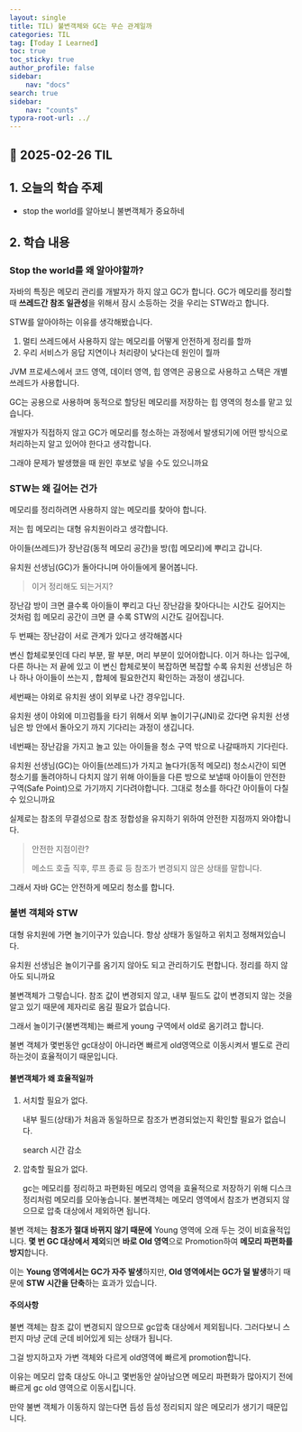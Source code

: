 ```yaml
---
layout: single
title: TIL) 불변객체와 GC는 무슨 관계일까
categories: TIL
tag: [Today I Learned]
toc: true
toc_sticky: true
author_profile: false
sidebar:
    nav: "docs"
search: true
sidebar:
    nav: "counts"
typora-root-url: ../
---
```


## 📌 2025-02-26 TIL

## 1. 오늘의 학습 주제

+ stop the world를 알아보니 불변객체가 중요하네

## 2. 학습 내용

### Stop the world를 왜 알아야할까?
자바의 특징은 메모리 관리를 개발자가 하지 않고 GC가 합니다.
GC가 메모리를 정리할 때 **쓰레드간 참조 일관성**을 위해서 잠시 소등하는 것을 우리는 STW라고 합니다.

STW를 알아야하는 이유를 생각해봤습니다.

1. 멀티 쓰레드에서 사용하지 않는 메모리를 어떻게 안전하게 정리를 할까
2. 우리 서비스가 응답 지연이나 처리량이 낮다는데 원인이 뭘까

JVM 프로세스에서 코드 영역, 데이터 영역, 힙 영역은 공용으로 사용하고 스택은 개별 쓰레드가 사용합니다.

GC는 공용으로 사용하며 동적으로 할당된 메모리를 저장하는 힙 영역의 청소를 맡고 있습니다.

개발자가 직접하지 않고 GC가 메모리를 청소하는 과정에서 발생되기에 어떤 방식으로 처리하는지 알고 있어야 한다고 생각합니다.

그래야 문제가 발생했을 때 원인 후보로 넣을 수도 있으니까요



### STW는 왜 길어는 건가

메모리를 정리하려면 사용하지 않는 메모리를 찾아야 합니다.

저는 힙 메모리는 대형 유치원이라고 생각합니다.

아이들(쓰레드)가 장난감(동적 메모리 공간)을 방(힙 메모리)에 뿌리고 갑니다.

유치원 선생님(GC)가 돌아다니며 아이들에게 물어봅니다.

> 이거 정리해도 되는거지?

장난감 방이 크면 클수록 아이들이 뿌리고 다닌 장난감을 찾아다니는 시간도 길어지는 것처럼 
힙 메모리 공간이 크면 클 수록 STW의 시간도 길어집니다.



두 번째는 장난감이 서로 관계가 있다고 생각해봅시다

변신 합체로봇인데 다리 부분, 팔 부분, 머리 부분이 있어야합니다. 이거 하나는 입구에, 다른 하나는 저 끝에 있고 이 변신 합체로봇이 복잡하면 복잡할 수록 유치원 선생님은 하나 하나 아이들이 쓰는지 , 합체에 필요한건지 확인하는 과정이 생깁니다.



세번째는 야외로 유치원 생이 외부로 나간 경우입니다.

유치원 생이 야외에 미끄럼틀을 타기 위해서 외부 놀이기구(JNI)로 갔다면 유치원 선생님은 방 안에서 돌아오기 까지 기다리는 과정이 생깁니다.



네번째는 장난감을 가지고 놀고 있는 아이들을 청소 구역 밖으로 나갈때까지 기다린다.

유치원 선생님(GC)는 아이들(쓰레드)가 가지고 놀다가(동적 메모리) 청소시간이 되면 청소기를 돌려야하니 다치지 않기 위해 아이들을 다른 방으로 보낼때 아이들이 안전한 구역(Safe Point)으로 가기까지 기다려야합니다. 그대로 청소를 하다간 아이들이 다칠 수 있으니까요

실제로는 참조의 무결성으로 참조 정합성을 유지하기 위하여 안전한 지점까지 와야합니다. 

> 안전한 지점이란?
>
> 메소드 호출 직후, 루프 종료 등 참조가 변경되지 않은 상태를 말합니다.

그래서 자바 GC는 안전하게 메모리 청소를 합니다.



### 불변 객체와 STW

대형 유치원에 가면 놀기이구가 있습니다. 항상 상태가 동일하고 위치고 정해져있습니다.

유치원 선생님은 놀이기구를 옴기지 않아도 되고 관리하기도 편합니다. 정리를 하지 않아도 되니까요

불변객체가 그렇습니다. 참조 값이 변경되지 않고, 내부 필드도 값이 변경되지 않는 것을 알고 있기 때문에 제자리로 옴길 필요가 없습니다.

그래서 놀이기구(불변객체)는 빠르게 young 구역에서 old로 옴기려고 합니다.

불변 객체가 몇번동안 gc대상이 아니라면 빠르게 old영역으로 이동시켜서 별도로 관리하는것이 효율적이기 때문입니다.

#### 불변객체가 왜 효율적일까

1. 서치할 필요가 없다.

   내부 필드(상태)가 처음과 동일하므로 참조가 변경되었는지 확인할 필요가 없습니다.

   search 시간 감소

2. 압축할 필요가 없다.

   gc는 메모리를 정리하고 파편화된 메모리 영역을 효율적으로 저장하기 위해 디스크 정리처럼 메모리를 모아놓습니다. 불변객체는 메모리 영역에서 참조가 변경되지 않으므로 압축 대상에서 제외하면 됩니다.

불변 객체는 **참조가 절대 바뀌지 않기 때문에** Young 영역에 오래 두는 것이 비효율적입니다. 
**몇 번 GC 대상에서 제외**되면 **바로 Old 영역**으로 Promotion하여 **메모리 파편화를 방지**합니다.

이는 **Young 영역에서는 GC가 자주 발생**하지만, **Old 영역에서는 GC가 덜 발생**하기 때문에 **STW 시간을 단축**하는 효과가 있습니다.

#### 주의사항

불변 객체는 참조 값이 변경되지 않으므로 gc압축 대상에서 제외됩니다. 그러다보니 스펀지 마냥 군데 군데 비어있게 되는 상태가 됩니다. 

그걸 방지하고자 가변 객체와 다르게 old영역에 빠르게 promotion합니다.

이유는 메모리 압축 대상도 아니고 몇번동안 살아남으면 메모리 파편화가 많아지기 전에 빠르게 gc old 영역으로 이동시킵니다.

만약 불변 객체가 이동하지 않는다면 듬성 듬성 정리되지 않은 메모리가 생기기 때문입니다.

